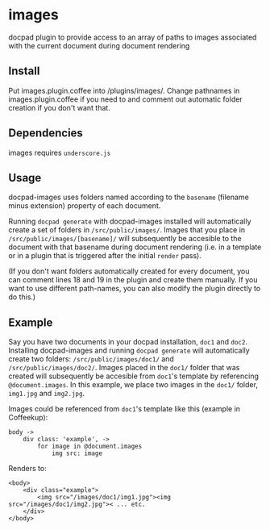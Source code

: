 # images

docpad plugin to provide access to an array of paths to images associated with the current document during document rendering

## Install

Put images.plugin.coffee into /plugins/images/. Change pathnames in images.plugin.coffee if you need to and comment out automatic folder creation if you don't want that.

## Dependencies

images requires <code>underscore.js</code>

## Usage

docpad-images uses folders named according to the <code>basename</code> (filename minus extension) property of each document.

Running <code>docpad generate</code> with docpad-images installed will automatically create a set of folders in <code>/src/public/images/</code>. Images that you place in <code>/src/public/images/[basename]/</code> will subsequently be accesible to the document with that basename during document rendering (i.e. in a template or in a plugin that is triggered after the initial <code>render</code> pass).

(If you don't want folders automatically created for every document, you can comment lines 18 and 19 in the plugin and create them manually. If you want to use different path-names, you can also modify the plugin directly to do this.)

## Example

Say you have two documents in your docpad installation, <code>doc1</code> and <code>doc2</code>. Installing docpad-images and running <code>docpad generate</code> will automatically create two folders: <code>/src/public/images/doc1/</code> and <code>/src/public/images/doc2/</code>. Images placed in the <code>doc1/</code> folder that was created will subsequently be accesible from <code>doc1</code>'s template by referencing <code>@document.images</code>. In this example, we place two images in the <code>doc1/</code> folder, <code>img1.jpg</code> and <code>img2.jpg</code>.

Images could be referenced from <code>doc1</code>'s template like this (example in Coffeekup):

~~~
body ->
	div class: 'example', ->
		for image in @document.images
			img src: image
~~~

Renders to:

~~~
<body>
	<div class="example">
		<img src="/images/doc1/img1.jpg"><img src="/images/doc1/img2.jpg">< ... etc.
	</div>
</body>
~~~
